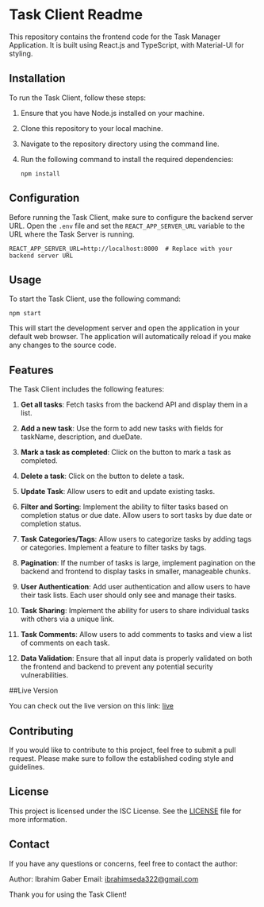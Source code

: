 # Task Client Readme

This repository contains the frontend code for the Task Manager Application. It is built using React.js and TypeScript, with Material-UI for styling.

## Installation

To run the Task Client, follow these steps:

1. Ensure that you have Node.js installed on your machine.

1. Clone this repository to your local machine.

1. Navigate to the repository directory using the command line.

1. Run the following command to install the required dependencies:

   ```
   npm install
   ```

## Configuration

Before running the Task Client, make sure to configure the backend server URL. Open the `.env` file and set the `REACT_APP_SERVER_URL` variable to the URL where the Task Server is running.

```dotenv
REACT_APP_SERVER_URL=http://localhost:8000  # Replace with your backend server URL
```

## Usage

To start the Task Client, use the following command:

```
npm start
```

This will start the development server and open the application in your default web browser. The application will automatically reload if you make any changes to the source code.

## Features

The Task Client includes the following features:

1. **Get all tasks**: Fetch tasks from the backend API and display them in a list.

2. **Add a new task**: Use the form to add new tasks with fields for taskName, description, and dueDate.

3. **Mark a task as completed**: Click on the button to mark a task as completed.

4. **Delete a task**: Click on the button to delete a task.

5. **Update Task**: Allow users to edit and update existing tasks.

6. **Filter and Sorting**: Implement the ability to filter tasks based on completion status or due date. Allow users to sort tasks by due date or completion status.

7. **Task Categories/Tags**: Allow users to categorize tasks by adding tags or categories. Implement a feature to filter tasks by tags.

8. **Pagination**: If the number of tasks is large, implement pagination on the backend and frontend to display tasks in smaller, manageable chunks.

9. **User Authentication**: Add user authentication and allow users to have their task lists. Each user should only see and manage their tasks.

10. **Task Sharing**: Implement the ability for users to share individual tasks with others via a unique link.

11. **Task Comments**: Allow users to add comments to tasks and view a list of comments on each task.

12. **Data Validation**: Ensure that all input data is properly validated on both the frontend and backend to prevent any potential security vulnerabilities.

##Live Version

You can check out the live version on this link: [live](https://tasks-kabg.onrender.com)

## Contributing

If you would like to contribute to this project, feel free to submit a pull request. Please make sure to follow the established coding style and guidelines.

## License

This project is licensed under the ISC License. See the [LICENSE](LICENSE) file for more information.

## Contact

If you have any questions or concerns, feel free to contact the author:

Author: Ibrahim Gaber
Email: ibrahimseda322@gmail.com

Thank you for using the Task Client!

